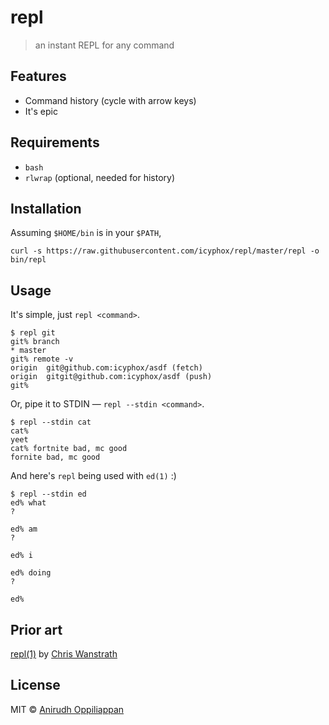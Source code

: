 # repl
> an instant REPL for any command

## Features
- Command history (cycle with arrow keys)
- It's epic

## Requirements
- `bash`
- `rlwrap` (optional, needed for history)

## Installation

Assuming `$HOME/bin` is in your `$PATH`,
```console
curl -s https://raw.githubusercontent.com/icyphox/repl/master/repl -o bin/repl
```

## Usage

It's simple, just `repl <command>`.

```console
$ repl git
git% branch
* master
git% remote -v
origin  git@github.com:icyphox/asdf (fetch)
origin  gitgit@github.com:icyphox/asdf (push)
git% 
```

Or, pipe it to STDIN — `repl --stdin <command>`.

```console
$ repl --stdin cat
cat% 
yeet
cat% fortnite bad, mc good
fornite bad, mc good
```
And here's `repl` being used with `ed(1)` :)

```console
$ repl --stdin ed
ed% what
?

ed% am
?

ed% i

ed% doing
?

ed% 
```

## Prior art

[repl(1)](https://github.com/defunkt/repl) by [Chris Wanstrath](https://github.com/defunkt)

## License
MIT © [Anirudh Oppiliappan](https://icyphox.sh)
